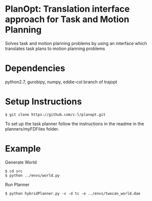 PlanOpt: Translation interface approach for Task and Motion Planning
====================================================================

Solves task and motion planning problems by using an interface which translates task plans to motion planning problems

Dependencies
============
python2.7, gurobipy, numpy, eddie-col branch of trajopt

Setup Instructions
==================
```
$ git clone https://github.com/c-l/planopt.git
```

To set up the task planner follow the instructions in the readme in the planners/myFDFiles folder.

Example
=======

Generate World
```
$ cd src
$ python ../envs/world.py
```

Run Planner
```
$ python hybridPlanner.py -v -d tc -e ../envs/twocan_world.dae
```
